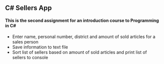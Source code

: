 ## C# Sellers App

#### This is the second assignment for an introduction course to Programming in C#

- Enter name, personal number, district and amount of sold articles for a sales person
- Save information to text file
- Sort list of sellers based on amount of sold articles and print list of sellers to console
